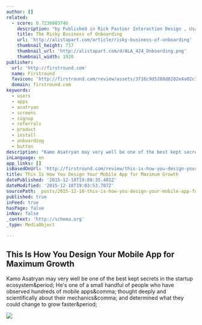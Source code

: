 ```yaml
---
author: []
related:
  - score: 0.7236083746
    description: "by Published in Rick Pastoor Interaction Design , Usability Introducing potential new users to a product can be tricky. Visitors are just passing by, only willing to interact if they can immediately see a new product's value. And even if they do sign up, they may not come back."
    title: The Risky Business of Onboarding
    url: 'http://alistapart.com/article/risky-business-of-onboarding'
    thumbnail_height: 717
    thumbnail_url: 'http://alistapart.com/d/ALA_424_Onboarding.png'
    thumbnail_width: 1920
publisher:
  url: 'http://firstround.com'
  name: Firstround
  favicon: 'http://firstround.com/review/assets/3f16c9d5288d8282e4a02c7b658c49f0/images/favicon.ico'
  domain: firstround.com
keywords:
  - users
  - apps
  - asatryan
  - screens
  - signup
  - referrals
  - product
  - install
  - onboarding
  - button
description: "Kamo Asatryan may very well be one of the best kept secrets in the startup ecosystem. He's one of a small handful of people who have observed hundreds of mobile apps, thought deeply and scientifically about their mechanics, and determined what they could change to grow faster."
inLanguage: en
app_links: []
isBasedOnUrl: 'http://firstround.com/review/this-is-how-you-design-your-app-for-maximum-growth/'
title: This Is How You Design Your Mobile App for Maximum Growth
datePublished: '2015-12-18T19:08:35.481Z'
dateModified: '2015-12-18T19:03:53.787Z'
sourcePath: _posts/2015-12-18-this-is-how-you-design-your-mobile-app-for-maximum-growth.md
published: true
inFeed: true
hasPage: false
inNav: false
_context: 'http://schema.org'
_type: MediaObject

---
```

<article style=""><h1>This Is How You Design Your Mobile App for Maximum Growth</h1><p>Kamo Asatryan may very well be one of the best kept secrets in the startup ecosystem&amp;period; He's one of a small handful of people who have observed hundreds of mobile apps&amp;comma; thought deeply and scientifically about their mechanics&amp;comma; and determined what they could change to grow faster&amp;period;</p><img src="http://s3.amazonaws.com/marquee-test-akiaisur2rgicbmpehea/iwNRWNPjSUSD2rb1Q6NU_unnamed.jpg" /></article>